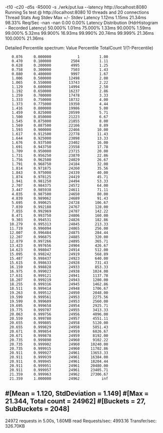 -t10 -c20 -d5s -R5000 -s ./wrk/put.lua --latency http://localhost:8080
Running 5s test @ http://localhost:8080
  10 threads and 20 connections
  Thread Stats   Avg      Stdev     Max   +/- Stdev
    Latency     1.12ms    1.15ms  21.34ms   98.33%
    Req/Sec       -nan      -nan   0.00      0.00%
  Latency Distribution (HdrHistogram - Recorded Latency)
 50.000%    1.01ms
 75.000%    1.33ms
 90.000%    1.59ms
 99.000%    5.32ms
 99.900%   16.93ms
 99.990%   20.74ms
 99.999%   21.36ms
100.000%   21.36ms

  Detailed Percentile spectrum:
       Value   Percentile   TotalCount 1/(1-Percentile)

       0.076     0.000000            1         1.00
       0.470     0.100000         2504         1.11
       0.628     0.200000         4995         1.25
       0.758     0.300000         7503         1.43
       0.880     0.400000         9997         1.67
       1.006     0.500000        12498         2.00
       1.065     0.550000        13743         2.22
       1.129     0.600000        14994         2.50
       1.192     0.650000        16237         2.86
       1.259     0.700000        17478         3.33
       1.333     0.750000        18732         4.00
       1.373     0.775000        19350         4.44
       1.416     0.800000        19986         5.00
       1.459     0.825000        20599         5.71
       1.500     0.850000        21223         6.67
       1.545     0.875000        21855         8.00
       1.569     0.887500        22166         8.89
       1.593     0.900000        22466        10.00
       1.617     0.912500        22778        11.43
       1.644     0.925000        23098        13.33
       1.676     0.937500        23402        16.00
       1.691     0.943750        23558        17.78
       1.709     0.950000        23715        20.00
       1.731     0.956250        23870        22.86
       1.756     0.962500        24029        26.67
       1.791     0.968750        24184        32.00
       1.814     0.971875        24260        35.56
       1.843     0.975000        24339        40.00
       1.874     0.978125        24419        45.71
       1.941     0.981250        24494        53.33
       2.707     0.984375        24572        64.00
       3.447     0.985938        24611        71.11
       4.035     0.987500        24650        80.00
       4.839     0.989062        24689        91.43
       5.695     0.990625        24728       106.67
       7.039     0.992188        24767       128.00
       7.855     0.992969        24787       142.22
       8.471     0.993750        24806       160.00
       9.303     0.994531        24826       182.86
      10.279     0.995313        24845       213.33
      11.719     0.996094        24865       256.00
      12.007     0.996484        24875       284.44
      12.207     0.996875        24885       320.00
      12.879     0.997266        24895       365.71
      13.423     0.997656        24904       426.67
      14.623     0.998047        24914       512.00
      15.095     0.998242        24919       568.89
      15.487     0.998437        24923       640.00
      15.615     0.998633        24928       731.43
      16.159     0.998828        24933       853.33
      16.975     0.999023        24938      1024.00
      17.631     0.999121        24941      1137.78
      18.207     0.999219        24943      1280.00
      18.255     0.999316        24945      1462.86
      18.511     0.999414        24948      1706.67
      19.263     0.999512        24950      2048.00
      19.599     0.999561        24953      2275.56
      19.599     0.999609        24953      2560.00
      19.695     0.999658        24954      2925.71
      19.775     0.999707        24955      3413.33
      20.063     0.999756        24956      4096.00
      20.559     0.999780        24957      4551.11
      20.655     0.999805        24958      5120.00
      20.655     0.999829        24958      5851.43
      20.671     0.999854        24959      6826.67
      20.671     0.999878        24959      8192.00
      20.735     0.999890        24960      9102.22
      20.735     0.999902        24960     10240.00
      20.735     0.999915        24960     11702.86
      20.911     0.999927        24961     13653.33
      20.911     0.999939        24961     16384.00
      20.911     0.999945        24961     18204.44
      20.911     0.999951        24961     20480.00
      20.911     0.999957        24961     23405.71
      21.359     0.999963        24962     27306.67
      21.359     1.000000        24962          inf
#[Mean    =        1.120, StdDeviation   =        1.149]
#[Max     =       21.344, Total count    =        24962]
#[Buckets =           27, SubBuckets     =         2048]
----------------------------------------------------------
  24972 requests in 5.00s, 1.60MB read
Requests/sec:   4993.16
Transfer/sec:    326.70KB

